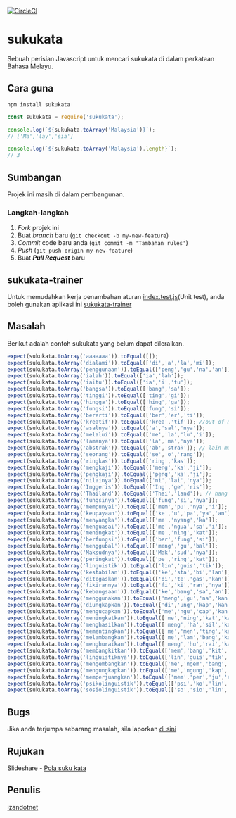 [![CircleCI](https://circleci.com/gh/izandotnet/sukukata.svg?style=svg)](https://circleci.com/gh/izandotnet/sukukata)

# <b>sukukata</b>
Sebuah perisian Javascript untuk mencari sukukata di dalam perkataan Bahasa Melayu.

## Cara guna
```
npm install sukukata
```
```javascript
const sukukata = require('sukukata');

console.log(`${sukukata.toArray('Malaysia')}`);
// ['Ma','lay','sia']

console.log(`${sukukata.toArray('Malaysia').length}`);
// 3
```
## Sumbangan
Projek ini masih di dalam pembangunan.
<br />

### Langkah-langkah
1. *Fork* projek ini
2. Buat *branch* baru (`git checkout -b my-new-feature`)
3. *Commit* code baru anda (`git commit -m 'Tambahan rules'`)
4. *Push* (`git push origin my-new-feature`)
5. Buat ***Pull Request*** baru

## sukukata-trainer
Untuk memudahkan kerja penambahan aturan [index.test.js](https://github.com/izandotnet/sukukata/blob/master/__tests__/index.test.js)(Unit test), anda boleh gunakan aplikasi ini [sukukata-trainer](https://github.com/izandotnet/sukukata-trainer)

## Masalah
Berikut adalah contoh sukukata yang belum dapat dileraikan.
```javascript
expect(sukukata.toArray('aaaaaaa')).toEqual([]);
expect(sukukata.toArray('dialami')).toEqual(['di','a','la','mi']);
expect(sukukata.toArray('penggunaan')).toEqual(['peng','gu','na','an']);
expect(sukukata.toArray('ialah')).toEqual(['ia','lah']);
expect(sukukata.toArray('iaitu')).toEqual(['ia','i','tu']);
expect(sukukata.toArray('bangsa')).toEqual(['bang','sa']);
expect(sukukata.toArray('tinggi')).toEqual(['ting','gi']);
expect(sukukata.toArray('hingga')).toEqual(['hing','ga']);
expect(sukukata.toArray('fungsi')).toEqual(['fung','si']);
expect(sukukata.toArray('bererti')).toEqual(['ber','er','ti']);
expect(sukukata.toArray('kreatif')).toEqual(['krea','tif']); //out of memory
expect(sukukata.toArray('asalnya')).toEqual(['a','sal','nya']);
expect(sukukata.toArray('melalui')).toEqual(['me','la','lu','i']);
expect(sukukata.toArray('lamanya')).toEqual(['la','ma','nya']);
expect(sukukata.toArray('abstrak')).toEqual(['ab','strak']); // lain macam reply
expect(sukukata.toArray('seorang')).toEqual(['se','o','rang']);
expect(sukukata.toArray('ringkas')).toEqual(['ring','kas']);
expect(sukukata.toArray('mengkaji')).toEqual(['meng','ka','ji']);
expect(sukukata.toArray('pengkaji')).toEqual(['peng','ka','ji']);
expect(sukukata.toArray('nilainya')).toEqual(['ni','lai','nya']);
expect(sukukata.toArray('Inggeris')).toEqual(['Ing','ge','ris']);
expect(sukukata.toArray('Thailand')).toEqual(['Thai','land']); // hang
expect(sukukata.toArray('fungsinya')).toEqual(['fung','si','nya']);
expect(sukukata.toArray('mempunyai')).toEqual(['mem','pu','nya','i']);
expect(sukukata.toArray('keupayaan')).toEqual(['ke','u','pa','ya','an']);
expect(sukukata.toArray('menyangka')).toEqual(['me','nyang','ka']);
expect(sukukata.toArray('menguasai')).toEqual(['me','ngua','sa','i']);
expect(sukukata.toArray('meningkat')).toEqual(['me','ning','kat']);
expect(sukukata.toArray('berfungsi')).toEqual(['ber','fung','si']);
expect(sukukata.toArray('menggubal')).toEqual(['meng','gu','bal']);
expect(sukukata.toArray('Maksudnya')).toEqual(['Mak','sud','nya']);
expect(sukukata.toArray('peringkat')).toEqual(['pe','ring','kat']);
expect(sukukata.toArray('linguistik')).toEqual(['lin','guis','tik']);
expect(sukukata.toArray('kestabilan')).toEqual(['ke','sta','bi','lan']);
expect(sukukata.toArray('ditegaskan')).toEqual(['di','te','gas','kan']);
expect(sukukata.toArray('fikirannya')).toEqual(['fi','ki','ran','nya']);
expect(sukukata.toArray('kebangsaan')).toEqual(['ke','bang','sa','an']);
expect(sukukata.toArray('menggunakan')).toEqual(['meng','gu','na','kan']);
expect(sukukata.toArray('diungkapkan')).toEqual(['di','ung','kap','kan']);
expect(sukukata.toArray('mengucapkan')).toEqual(['me','ngu','cap','kan']);
expect(sukukata.toArray('meningkatkan')).toEqual(['me','ning','kat','kan']);
expect(sukukata.toArray('menghasilkan')).toEqual(['meng','ha','sil','kan']);
expect(sukukata.toArray('mementingkan')).toEqual(['me','men','ting','kan']);
expect(sukukata.toArray('melambangkan')).toEqual(['me','lam','bang','kan']);
expect(sukukata.toArray('menghuraikan')).toEqual(['meng','hu','rai','kan']);
expect(sukukata.toArray('membangkitkan')).toEqual(['mem','bang','kit','kan']);
expect(sukukata.toArray('linguistiknya')).toEqual(['lin','guis','tik','nya']);
expect(sukukata.toArray('mengembangkan')).toEqual(['me','ngem','bang','kan']);
expect(sukukata.toArray('mengungkapkan')).toEqual(['me','ngung','kap','kan']);
expect(sukukata.toArray('memperjuangkan')).toEqual(['mem','per','ju','ang','kan']);
expect(sukukata.toArray('psikolinguistik')).toEqual(['psi','ko','lin','guis','tik']);
expect(sukukata.toArray('sosiolinguistik')).toEqual(['so','sio','lin','guis','tik']);
```

## Bugs
Jika anda terjumpa sebarang masalah, sila laporkan [di sini](https://github.com/izandotnet/sukukata/issues/new)

## Rujukan
Slideshare - [Pola suku kata](https://www.slideshare.net/bingguts/senarai-gabungan-bunyi-kata-pola-suku-kata)

## Penulis
[izandotnet](https://github.com/izandotnet)

